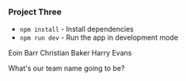 ### Project Three

* `npm install` - Install dependencies
* `npm run dev` - Run the app in development mode


Eoin Barr
Christian Baker
Harry Evans 

What's our team name going to be?
